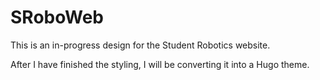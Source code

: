 # SRoboWeb

This is an in-progress design for the Student Robotics website.

After I have finished the styling, I will be converting it into a Hugo theme.